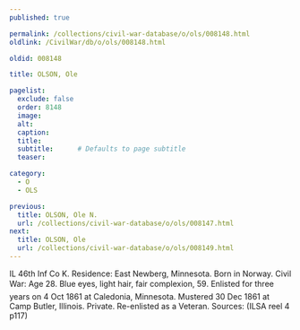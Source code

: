 ```yaml
---
published: true

permalink: /collections/civil-war-database/o/ols/008148.html
oldlink: /CivilWar/db/o/ols/008148.html

oldid: 008148

title: OLSON, Ole

pagelist:
  exclude: false
  order: 8148
  image: 
  alt:
  caption:
  title:
  subtitle:      # Defaults to page subtitle
  teaser:

category: 
  - O 
  - OLS

previous:
  title: OLSON, Ole N.
  url: /collections/civil-war-database/o/ols/008147.html  
next:
  title: OLSON, Ole
  url: /collections/civil-war-database/o/ols/008149.html   
---
```

IL 46th Inf Co K. Residence: East Newberg, Minnesota. Born in Norway. Civil War: Age 28. Blue eyes, light hair, fair complexion, 5&#146;9&#148;. Enlisted for three years on 4 Oct 1861 at Caledonia, Minnesota. Mustered 30 Dec 1861 at Camp Butler, Illinois. Private. Re-enlisted as a Veteran. Sources: (ILSA reel 4 p117)